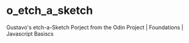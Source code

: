 # o_etch_a_sketch
Gustavo's etch-a-Sketch Porject from the Odin Project | Foundations | Javascript Basiscs
